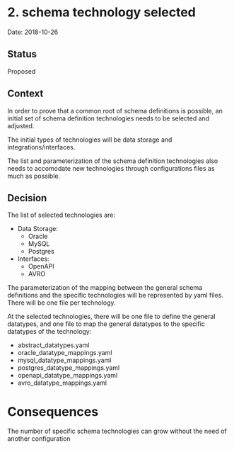 # 2. schema technology selected

Date: 2018-10-26

## Status

Proposed

## Context

In order to prove that a common root of schema definitions is possible, an
initial set of schema definition technologies needs to be selected and adjusted.

The initial types of technologies will be data storage and
integrations/interfaces.

The list and parameterization of the schema definition technologies also needs
to accomodate new technologies through configurations files as much as possible.


## Decision

The list of selected technologies are:
- Data Storage:
	- Oracle
	- MySQL
	- Postgres
- Interfaces:
	- OpenAPI
	- AVRO

The parameterization of the mapping between the general schema definitions and
the specific technologies will be represented by yaml files.
There will be one file per technology.

At the selected technologies, there will be one file to define the general
datatypes, and one file to map the general datatypes to the specific datatypes
of the technology:
- abstract_datatypes.yaml
- oracle_datatype_mappings.yaml
- mysql_datatype_mappings.yaml
- postgres_datatype_mappings.yaml
- openapi_datatype_mappings.yaml
- avro_datatype_mappings.yaml


# Consequences

The number of specific schema technologies can grow without the need of another
configuration
